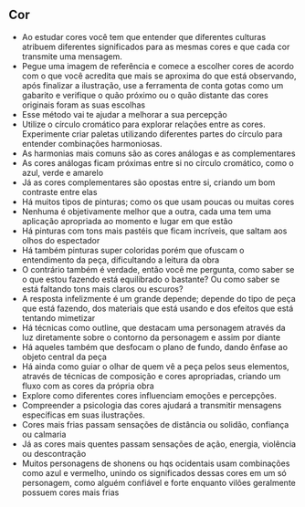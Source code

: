 ## Cor
- Ao estudar cores você tem que entender que diferentes culturas atribuem diferentes significados para as mesmas cores e que cada cor transmite uma mensagem.
- Pegue uma imagem de referência e comece a escolher cores de acordo com o que você acredita que mais se aproxima do que está observando, após finalizar a ilustração, use a ferramenta de conta gotas como um gabarito e verifique o quão próximo ou o quão distante das cores originais foram as suas escolhas
- Esse método vai te ajudar a melhorar a sua percepção
- Utilize o círculo cromático para explorar relações entre as cores. Experimente criar paletas utilizando diferentes partes do círculo para entender combinações harmoniosas.
- As harmonias mais comuns são as cores análogas e as complementares
- As cores análogas ficam próximas entre si no círculo cromático, como o azul, verde e amarelo
- Já as cores complementares são opostas entre si, criando um bom contraste entre elas
- Há muitos tipos de pinturas; como os que usam poucas ou muitas cores
- Nenhuma é objetivamente melhor que a outra, cada uma tem uma aplicação apropriada ao momento e lugar em que estão
- Há pinturas com tons mais pastéis que ficam incríveis, que saltam aos olhos do espectador
- Há também pinturas super coloridas porém que ofuscam o entendimento da peça, dificultando a leitura da obra
- O contrário também é verdade, então você me pergunta, como saber se o que estou fazendo está equilibrado o bastante? Ou como saber se está faltando tons mais claros ou escuros?
- A resposta infelizmente é um grande depende; depende do tipo de peça que está fazendo, dos materiais que está usando e dos efeitos que está tentando mimetizar
- Há técnicas como outline, que destacam uma personagem através da luz diretamente sobre o contorno da personagem e assim por diante
- Há aqueles também que desfocam o plano de fundo, dando ênfase ao objeto central da peça
- Há ainda como guiar o olhar de quem vê a peça pelos seus elementos, através de técnicas de composição e cores apropriadas,  criando um fluxo com as cores da própria obra
- Explore como diferentes cores influenciam emoções e percepções. 
- Compreender a psicologia das cores ajudará a transmitir mensagens específicas em suas ilustrações.
- Cores mais frias passam sensações de distância ou solidão, confiança ou calmaria
- Já as cores mais quentes passam sensações de ação, energia, violência ou descontração
- Muitos personagens de shonens ou hqs ocidentais usam combinações como azul e vermelho, unindo os significados dessas cores em um só personagem, como alguém confiável e forte enquanto vilões geralmente possuem cores mais frias